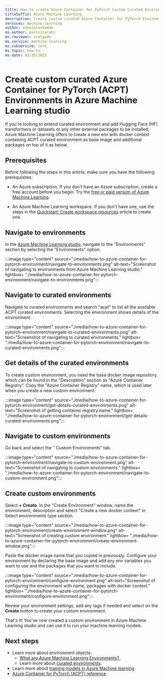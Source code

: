 ```yaml
---
title: How to create Azure Container for PyTorch Custom Curated Environment
titleSuffix: Azure Machine Learning
description: Create custom curated Azure Container for PyTorch Environments in Azure Machine Learning studio to run your machine learning models and reuse it in different scenarios.
services: machine-learning
author: sheetalarkadam
ms.author: parinitarahi
ms.reviewer: ssalgado
ms.service: machine-learning
ms.subservice: core
ms.topic: how-to
ms.date: 03/20/2023
---
```


# Create custom curated Azure Container for PyTorch (ACPT) Environments in Azure Machine Learning studio

If you're looking to extend curated environment and add Hugging Face (HF) transformers or datasets or any other external packages to be installed, Azure Machine Learning offers to create a new env with docker context containing ACPT curated environment as base image and additional packages on top of it as below.

## Prerequisites

Before following the steps in this article, make sure you have the following prerequisites:

- An Azure subscription. If you don't have an Azure subscription, create a free account before you begin. Try the [free or paid version of Azure Machine Learning](https://azure.microsoft.com/free/).

- An Azure Machine Learning workspace. If you don't have one, use the steps in the [Quickstart: Create workspace resources](quickstart-create-resources.md) article to create one.

## Navigate to environments

In the [Azure Machine Learning studio](https://ml.azure.com/registries/environments), navigate to the "Environments" section by selecting the "Environments" option.

:::image type="content" source="./media/how-to-azure-container-for-pytorch-environment/navigate-to-environments.png" alt-text="Screenshot of navigating to environments from Azure Machine Learning studio." lightbox= "./media/how-to-azure-container-for-pytorch-environment/navigate-to-environments.png":::

## Navigate to curated environments

Navigate to curated environments and search "acpt" to list all the available ACPT curated environments. Selecting the environment shows details of the environment.

:::image type="content" source="./media/how-to-azure-container-for-pytorch-environment/navigate-to-curated-environments.png" alt-text="Screenshot of navigating to curated environments." lightbox= "./media/how-to-azure-container-for-pytorch-environment/navigate-to-curated-environments.png":::


## Get details of the curated environments

To create custom environment, you need the base docker image repository, which can be found in the "Description" section as "Azure Container Registry". Copy the "Azure Container Registry" name, which is used later when you create a new custom environment.

:::image type="content" source="./media/how-to-azure-container-for-pytorch-environment/get-details-curated-environments.png" alt-text="Screenshot of getting container registry name." lightbox= "./media/how-to-azure-container-for-pytorch-environment/get-details-curated-environments.png":::

## Navigate to custom environments

Go back and select the " Custom Environments" tab.

:::image type="content" source="./media/how-to-azure-container-for-pytorch-environment/navigate-to-custom-environment.png" alt-text="Screenshot of navigating to custom environments." lightbox= "./media/how-to-azure-container-for-pytorch-environment/navigate-to-custom-environment.png":::

## Create custom environments

Select **+ Create**. In the "Create Environment" window, name the environment, description and select "Create a new docker context" in Select environments type section.

:::image type="content" source="./media/how-to-azure-container-for-pytorch-environment/create-environment-window.png" alt-text="Screenshot of creating custom environment." lightbox= "./media/how-to-azure-container-for-pytorch-environment/create-environment-window.png":::

Paste the docker image name that you copied in previously. Configure your environment by declaring the base image and add any env variables you want to use and the packages that you want to include.

:::image type="content" source="./media/how-to-azure-container-for-pytorch-environment/configure-environment.png" alt-text="Screenshot of configuring the environment with name, packages with docker context." lightbox= "./media/how-to-azure-container-for-pytorch-environment/configure-environment.png":::

Review your environment settings, add any tags if needed and select on the **Create** button to create your custom environment.

That's it! You've now created a custom environment in Azure Machine Learning studio and can use it to run your machine learning models.

## Next steps

- Learn more about environment objects:
    - [What are Azure Machine Learning Environments? ](concept-environments.md).
    -  Learn more about [curated environments](concept-environments.md).
- Learn more about [training models in Azure Machine learning](concept-train-machine-learning-model.md).
- [Azure Container for PyTorch (ACPT) reference](resource-azure-container-for-pytorch.md)
